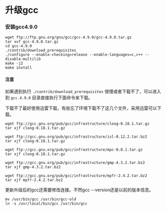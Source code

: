
# 升级gcc

### 安装gcc4.9.0

```shell
wget ftp://ftp.gnu.org/gnu/gcc/gcc-4.9.0/gcc-4.9.0.tar.gz
tar xvf gcc-4.9.0.tar.gz
cd gcc-4.9.0
./contrib/download_prerequisites
./configure --enable-checking=release --enable-languages=c,c++ --disable-multilib
make -j2
make install
```

#### 注意

如果遇到执行 `./contrib/download_prerequisites` 很慢或者下载不了，可以进入到 `gcc.4.9.0` 目录直接执行下面命令来下载。

下载不了最好使用迅雷下载，有些忘了环境下载不了这几个文件，采用迅雷可以下载。

```shell
wget ftp://gcc.gnu.org/pub/gcc/infrastructure/cloog-0.18.1.tar.gz
tar xjf cloog-0.18.1.tar.gz

wget ftp://gcc.gnu.org/pub/gcc/infrastructure/isl-0.12.2.tar.bz2
tar xjf cloog-0.18.1.tar.gz

wget ftp://gcc.gnu.org/pub/gcc/infrastructure/mpc-0.8.1.tar.gz
tar xjf cloog-0.18.1.tar.gz

wget ftp://gcc.gnu.org/pub/gcc/infrastructure/gmp-4.3.2.tar.bz2
tar xjf gmp-4.3.2.tar.bz2

wget ftp://gcc.gnu.org/pub/gcc/infrastructure/mpfr-2.4.2.tar.bz2
tar xjf mpfr-2.4.2.tar.bz2

```

更新升级后的gcc还需要修改连接。不然gcc --version还是以前的版本信息。

```shell
mv /usr/bin/gcc /usr/bin/gcc-old
ln -s /usr/local/bin/gcc /usr/bin/gcc
```